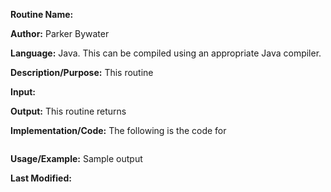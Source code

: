**Routine Name:** 

**Author:** Parker Bywater

**Language:** Java. This can be compiled using an appropriate Java compiler. 

**Description/Purpose:** This routine 

**Input:** 

**Output:** This routine returns 

**Implementation/Code:** The following is the code for
   
```java 

```

**Usage/Example:** Sample output  


**Last Modified:** 
